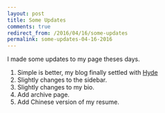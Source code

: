 ```yaml
---
layout: post
title: Some Updates
comments: true
redirect_from: /2016/04/16/some-updates
permalink: some-updates-04-16-2016
---
```


I made some updates to my page theses days. 

1. Simple is better, my blog finally settled with [Hyde](http://hyde.getpoole.com)
2. Slightly changes to the sidebar.
3. Slightly changes to my bio.
4. Add archive page.
3. Add Chinese version of my resume.